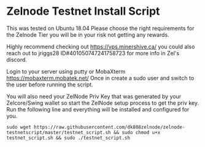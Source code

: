 # Zelnode Testnet Install Script

This was tested on Ubuntu 18.04
Please choose the right requirements for the Zelnode Tier you will be in your risk not getting any rewards. 

Highly recommend checking out https://vps.minershive.ca/ you could also reach out to jriggs28 ID#401050747241758723 for more info in Zel's discord.

Login to your server using putty or MobaXterm https://mobaxterm.mobatek.net/ 
Once in create a sudo user and switch to the user before running the script. 

You will also need your ZelNode Priv Key that was generated by your Zelcore/Swing wallet so start the ZelNode setup process to get the priv key. Run the following line and everything will be installed and configured for you.

```
sudo wget https://raw.githubusercontent.com/dk808zelnode/zelnode-testnetscript/master/testnet_script.sh && sudo chmod u+x testnet_script.sh && sudo ./testnet_script.sh
```
